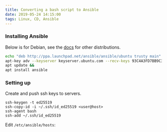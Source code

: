 ```yaml
---
title: Converting a bash script to Ansible
date: 2019-05-24 14:15:00
tags: Linux, CD, Ansible
---
```


### Installing Ansible
Below is for Debian, see the [docs](https://docs.ansible.com/ansible/latest/installation_guide/intro_installation.html) for other distributions.

```bash
echo "deb http://ppa.launchpad.net/ansible/ansible/ubuntu trusty main" >> /etc/apt/sources.list &&
apt-key adv --keyserver keyserver.ubuntu.com --recv-keys 93C4A3FD7BB9C367 &&
apt update &&
apt install ansible
```

### Setting up
Create and push ssh keys to servers.
```
ssh-keygen -t ed25519
ssh-copy-id -i ~/.ssh/id_ed25519 <user@host>
ssh-agent bash
ssh-add ~/.ssh/id_ed25519
```

Edit `/etc/ansible/hosts`:
```
